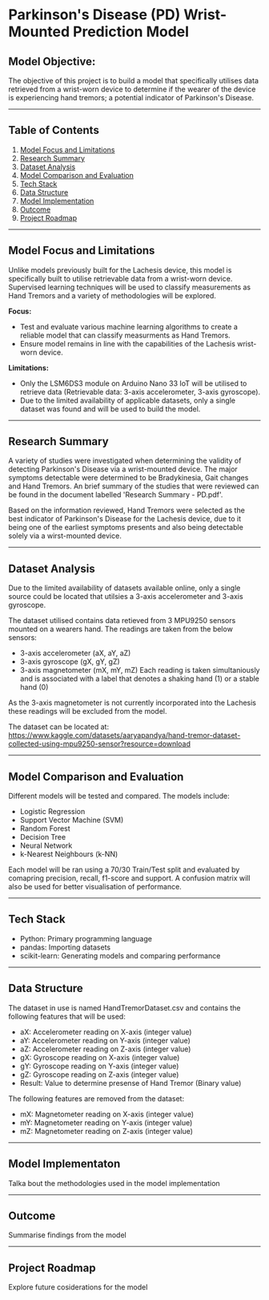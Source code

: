 
# Parkinson's Disease (PD) Wrist-Mounted Prediction Model

## Model Objective:
The objective of this project is to build a model that specifically utilises data retrieved from a wrist-worn device to determine if the wearer of the device is experiencing hand tremors; a potential indicator of Parkinson's Disease.

---

## Table of Contents
1. [Model Focus and Limitations](#model-focus-and-limitations)
2. [Research Summary](#research-summary)
3. [Dataset Analysis](#dataset-analysis)
4. [Model Comparison and Evaluation](#model-comparison-and-evaluation)
5. [Tech Stack](#tech-stack)
6. [Data Structure](#data-structure)
7. [Model Implementation](#model-implementation)
8. [Outcome](#outcome)
9. [Project Roadmap](#project-roadmap)

---

## Model Focus and Limitations

Unlike models previously built for the Lachesis device, this model is specifically built to utilise retrievable data from a wrist-worn device. Supervised learning techniques will be used to classify measurements as Hand Tremors and a variety of methodologies will be explored.

**Focus:**
- Test and evaluate various machine learning algorithms to create a reliable model that can classify measurments as Hand Tremors.
- Ensure model remains in line with the capabilities of the Lachesis wrist-worn device.

**Limitations:**
- Only the LSM6DS3 module on Arduino Nano 33 IoT will be utilised to retrieve data (Retrievable data: 3-axis accelerometer, 3-axis gyroscope).
- Due to the limited availability of applicable datasets, only a single dataset was found and will be used to build the model.

---

## Research Summary

A variety of studies were investigated when determining the validity of detecting Parkinson's Disease via a wrist-mounted device. The major symptoms detectable were determined to be Bradykinesia, Gait changes and Hand Tremors. An brief summary of the studies that were reviewed can be found in the document labelled 'Research Summary - PD.pdf'.

Based on the information reviewed, Hand Tremors were selected as the best indicator of Parkinson's Disease for the Lachesis device, due to it being one of the earliest symptoms presents and also being detectable solely via a wirst-mounted device.

---

## Dataset Analysis

Due to the limited availability of datasets available online, only a single source could be located that utilsies a 3-axis accelerometer and 3-axis gyroscope.

The dataset utilised contains data retieved from 3 MPU9250 sensors mounted on a wearers hand. 
The readings are taken from the below sensors:
- 3-axis accelerometer (aX, aY, aZ)
- 3-axis gyroscope (gX, gY, gZ)
- 3-axis magnetometer (mX, mY, mZ)
Each reading is taken simultaniously and is associated with a label that denotes a shaking hand (1) or a stable hand (0)

As the 3-axis magnetometer is not currently incorporated into the Lachesis these readings will be excluded from the model.

The dataset can be located at: https://www.kaggle.com/datasets/aaryapandya/hand-tremor-dataset-collected-using-mpu9250-sensor?resource=download

---

## Model Comparison and Evaluation

Different models will be tested and compared. The models include:
- Logistic Regression
- Support Vector Machine (SVM)
- Random Forest
- Decision Tree
- Neural Network
- k-Nearest Neighbours (k-NN)

Each model will be ran using a 70/30 Train/Test split and evaluated by comapring precision, recall, f1-score and support. A confusion matrix will also be used for better visualisation of performance.

---

## Tech Stack

- Python: Primary programming language
- pandas: Importing datasets
- scikit-learn: Generating models and comparing performance

---

## Data Structure

The dataset in use is named HandTremorDataset.csv and contains the following features that will be used:
- aX: Accelerometer reading on X-axis (integer value)
- aY: Accelerometer reading on Y-axis (integer value)
- aZ: Accelerometer reading on Z-axis (integer value)
- gX: Gyroscope reading on X-axis (integer value)
- gY: Gyroscope reading on Y-axis (integer value)
- gZ: Gyroscope reading on Z-axis (integer value)
- Result: Value to determine presense of Hand Tremor (Binary value)

The following features are removed from the dataset:
- mX: Magnetometer reading on X-axis (integer value)
- mY: Magnetometer reading on Y-axis (integer value)
- mZ: Magnetometer reading on Z-axis (integer value)

---

## Model Implementaton

Talka bout the methodologies used in the model implementation

---

## Outcome

Summarise findings from the model

---

## Project Roadmap

Explore future cosiderations for the model